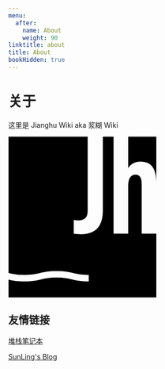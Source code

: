 ```yaml
---
menu:
  after:
    name: About
    weight: 90
linktitle: about
title: About
bookHidden: true
---
```


# 关于

这里是 Jianghu Wiki aka 浆糊 Wiki

<svg xmlns="http://www.w3.org/2000/svg" viewBox="0 0 300 324.08" width="300px" aria-label="Jh Logo">
  <defs>
    <style>
      .cls-1 {
        fill: var(--body-font-color);
      }
    </style>
  </defs>
  <path class="cls-1" d="M268.15,50.3c21.22,0,31.84,13.86,31.85,41.58V0h-57V63.15c5.77-8.57,14.15-12.85,25.15-12.85Z"/>
  <path class="cls-1" d="M270.38,195.6V95.28c0-12.48-4.1-18.72-12.29-18.72-10.06,0-15.09,7.64-15.09,22.91v96.12h-29.62V0h-21.79V149.21c0,31.67-14.91,47.5-44.71,47.5-5.96,0-10.71-.38-14.25-1.12v-27.94c2.79,.75,6.15,1.12,10.06,1.12,12.11,0,18.16-6.24,18.16-18.72V0H.52V274.82c.31,.07,.62,.15,.93,.22,8.01,1.89,15.58,3.68,31.13,3.68s23.12-1.79,31.13-3.68c8.39-1.98,17.06-4.03,34.14-4.03s25.76,2.05,34.14,4.03c8.01,1.89,15.58,3.68,31.13,3.68v13.1c-17.08,0-25.76-2.05-34.14-4.03-8.01-1.89-15.58-3.68-31.13-3.68s-23.12,1.79-31.13,3.68c-8.39,1.98-17.06,4.03-34.14,4.03-15.68,0-24.27-1.73-32.07-3.54v36.37H300V195.6h-29.62Z"/>
</svg>

## 友情链接

[堆栈笔记本](https://www.sshaw.cn/)

[SunLing's Blog](https://sunling.cc)
